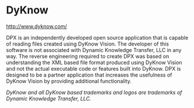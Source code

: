 # DyKnow #

http://www.dyknow.com/

DPX is an independently developed open source application that is capable of reading files created using DyKnow Vision.  The developer of this software is not associated with Dynamic Knowledge Transfer, LLC in any way.  The reverse engineering required to create DPX was based on understanding the XML based file format produced using DyKnow Vision and not the actual executable code or features built into DyKnow.  DPX is designed to be a partner application that increases the usefulness of DyKnow Vision by providing additional functionality.

_DyKnow and all DyKnow based trademarks and logos are trademarks of Dynamic Knowledge Transfer, LLC._